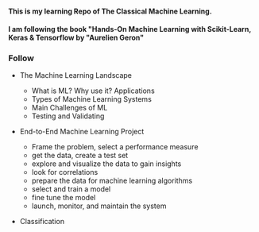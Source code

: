 #### This is my learning Repo of The Classical Machine Learning.
#### I am following the book "Hands-On Machine Learning with Scikit-Learn, Keras & Tensorflow by "Aurelien Geron"

### Follow
- The Machine Learning Landscape
    - What is ML? Why use it? Applications
    - Types of Machine Learning Systems
    - Main Challenges of ML
    - Testing and Validating

- End-to-End Machine Learning Project
    - Frame the problem, select a performance measure
    - get the data, create a test set
    - explore and visualize the data to gain insights
    - look for correlations
    - prepare the data for machine learning algorithms
    - select and train a model
    - fine tune the model
    - launch, monitor, and maintain the system

- Classification
    